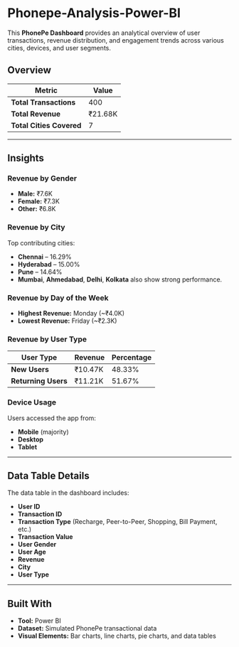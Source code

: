 # Phonepe-Analysis-Power-BI

This **PhonePe Dashboard** provides an analytical overview of user transactions, revenue distribution, and engagement trends across various cities, devices, and user segments.

## Overview

| Metric | Value |
|--------|-------|
| **Total Transactions** | 400 |
| **Total Revenue** | ₹21.68K |
| **Total Cities Covered** | 7 |

---

## Insights

### Revenue by Gender
- **Male:** ₹7.6K  
- **Female:** ₹7.3K  
- **Other:** ₹6.8K  

### Revenue by City
Top contributing cities:
- **Chennai** – 16.29%  
- **Hyderabad** – 15.00%  
- **Pune** – 14.64%  
- **Mumbai**, **Ahmedabad**, **Delhi**, **Kolkata** also show strong performance.

### Revenue by Day of the Week
- **Highest Revenue:** Monday (~₹4.0K)  
- **Lowest Revenue:** Friday (~₹2.3K)

### Revenue by User Type
| User Type | Revenue | Percentage |
|------------|----------|-------------|
| **New Users** | ₹10.47K | 48.33% |
| **Returning Users** | ₹11.21K | 51.67% |

### Device Usage
Users accessed the app from:
- **Mobile** (majority)
- **Desktop**
- **Tablet**

---

## Data Table Details
The data table in the dashboard includes:
- **User ID**
- **Transaction ID**
- **Transaction Type** (Recharge, Peer-to-Peer, Shopping, Bill Payment, etc.)
- **Transaction Value**
- **User Gender**
- **User Age**
- **Revenue**
- **City**
- **User Type**

---

## Built With
- **Tool:** Power BI  
- **Dataset:** Simulated PhonePe transactional data  
- **Visual Elements:** Bar charts, line charts, pie charts, and data tables 
